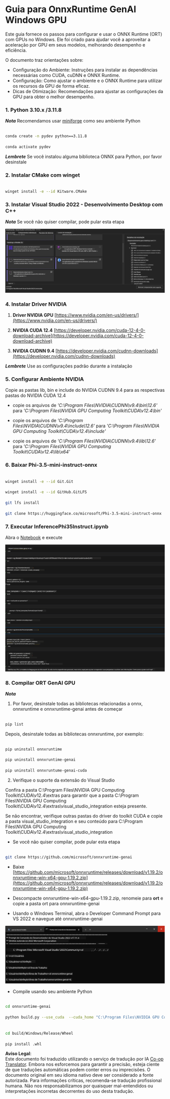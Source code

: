<!--
CO_OP_TRANSLATOR_METADATA:
{
  "original_hash": "b066fc29c1b2129df84e027cb75119ce",
  "translation_date": "2025-07-17T02:42:34+00:00",
  "source_file": "md/02.Application/01.TextAndChat/Phi3/ORTWindowGPUGuideline.md",
  "language_code": "br"
}
-->
# **Guia para OnnxRuntime GenAI Windows GPU**

Este guia fornece os passos para configurar e usar o ONNX Runtime (ORT) com GPUs no Windows. Ele foi criado para ajudar você a aproveitar a aceleração por GPU em seus modelos, melhorando desempenho e eficiência.

O documento traz orientações sobre:

- Configuração do Ambiente: Instruções para instalar as dependências necessárias como CUDA, cuDNN e ONNX Runtime.
- Configuração: Como ajustar o ambiente e o ONNX Runtime para utilizar os recursos da GPU de forma eficaz.
- Dicas de Otimização: Recomendações para ajustar as configurações da GPU para obter o melhor desempenho.

### **1. Python 3.10.x /3.11.8**

   ***Nota*** Recomendamos usar [miniforge](https://github.com/conda-forge/miniforge/releases/latest/download/Miniforge3-Windows-x86_64.exe) como seu ambiente Python

   ```bash

   conda create -n pydev python==3.11.8

   conda activate pydev

   ```

   ***Lembrete*** Se você instalou alguma biblioteca ONNX para Python, por favor desinstale

### **2. Instalar CMake com winget**

   ```bash

   winget install -e --id Kitware.CMake

   ```

### **3. Instalar Visual Studio 2022 - Desenvolvimento Desktop com C++**

   ***Nota*** Se você não quiser compilar, pode pular esta etapa

![CPP](../../../../../../translated_images/01.42f52a2b2aedff029e1c9beb13d2b09fcdab284ffd5fa8f3d7ac3cef5f347ad2.br.png)

### **4. Instalar Driver NVIDIA**

1. **Driver NVIDIA GPU**  [https://www.nvidia.com/en-us/drivers/](https://www.nvidia.com/en-us/drivers/)

2. **NVIDIA CUDA 12.4** [https://developer.nvidia.com/cuda-12-4-0-download-archive](https://developer.nvidia.com/cuda-12-4-0-download-archive)

3. **NVIDIA CUDNN 9.4**  [https://developer.nvidia.com/cudnn-downloads](https://developer.nvidia.com/cudnn-downloads)

***Lembrete*** Use as configurações padrão durante a instalação

### **5. Configurar Ambiente NVIDIA**

Copie as pastas lib, bin e include do NVIDIA CUDNN 9.4 para as respectivas pastas do NVIDIA CUDA 12.4

- copie os arquivos de *'C:\Program Files\NVIDIA\CUDNN\v9.4\bin\12.6'* para *'C:\Program Files\NVIDIA GPU Computing Toolkit\CUDA\v12.4\bin'*

- copie os arquivos de *'C:\Program Files\NVIDIA\CUDNN\v9.4\include\12.6'* para *'C:\Program Files\NVIDIA GPU Computing Toolkit\CUDA\v12.4\include'*

- copie os arquivos de *'C:\Program Files\NVIDIA\CUDNN\v9.4\lib\12.6'* para *'C:\Program Files\NVIDIA GPU Computing Toolkit\CUDA\v12.4\lib\x64'*

### **6. Baixar Phi-3.5-mini-instruct-onnx**

   ```bash

   winget install -e --id Git.Git

   winget install -e --id GitHub.GitLFS

   git lfs install

   git clone https://huggingface.co/microsoft/Phi-3.5-mini-instruct-onnx

   ```

### **7. Executar InferencePhi35Instruct.ipynb**

   Abra o [Notebook](../../../../../../code/09.UpdateSamples/Aug/ortgpu-phi35-instruct.ipynb) e execute

![RESULT](../../../../../../translated_images/02.b9b06996cf7255d5e5ee19a703c4352f4a96dd7a1068b2af227eda1f3104bfa0.br.png)

### **8. Compilar ORT GenAI GPU**

   ***Nota*** 
   
   1. Por favor, desinstale todas as bibliotecas relacionadas a onnx, onnxruntime e onnxruntime-genai antes de começar

   ```bash

   pip list 
   
   ```

   Depois, desinstale todas as bibliotecas onnxruntime, por exemplo:

   ```bash

   pip uninstall onnxruntime

   pip uninstall onnxruntime-genai

   pip uninstall onnxruntume-genai-cuda
   
   ```

   2. Verifique o suporte da extensão do Visual Studio

   Confira a pasta C:\Program Files\NVIDIA GPU Computing Toolkit\CUDA\v12.4\extras para garantir que a pasta C:\Program Files\NVIDIA GPU Computing Toolkit\CUDA\v12.4\extras\visual_studio_integration esteja presente. 
   
   Se não encontrar, verifique outras pastas do driver do toolkit CUDA e copie a pasta visual_studio_integration e seu conteúdo para C:\Program Files\NVIDIA GPU Computing Toolkit\CUDA\v12.4\extras\visual_studio_integration

   - Se você não quiser compilar, pode pular esta etapa

   ```bash

   git clone https://github.com/microsoft/onnxruntime-genai

   ```

   - Baixe [https://github.com/microsoft/onnxruntime/releases/download/v1.19.2/onnxruntime-win-x64-gpu-1.19.2.zip](https://github.com/microsoft/onnxruntime/releases/download/v1.19.2/onnxruntime-win-x64-gpu-1.19.2.zip)

   - Descompacte onnxruntime-win-x64-gpu-1.19.2.zip, renomeie para **ort** e copie a pasta ort para onnxruntime-genai

   - Usando o Windows Terminal, abra o Developer Command Prompt para VS 2022 e navegue até onnxruntime-genai

![RESULT](../../../../../../translated_images/03.b83ce473d5ff9b9b94670a1b26fdb66a05320d534cbee2762f64e52fd12ef9c9.br.png)

   - Compile usando seu ambiente Python

   ```bash

   cd onnxruntime-genai

   python build.py --use_cuda  --cuda_home "C:\Program Files\NVIDIA GPU Computing Toolkit\CUDA\v12.4" --config Release
 

   cd build/Windows/Release/Wheel

   pip install .whl

   ```

**Aviso Legal**:  
Este documento foi traduzido utilizando o serviço de tradução por IA [Co-op Translator](https://github.com/Azure/co-op-translator). Embora nos esforcemos para garantir a precisão, esteja ciente de que traduções automáticas podem conter erros ou imprecisões. O documento original em seu idioma nativo deve ser considerado a fonte autorizada. Para informações críticas, recomenda-se tradução profissional humana. Não nos responsabilizamos por quaisquer mal-entendidos ou interpretações incorretas decorrentes do uso desta tradução.